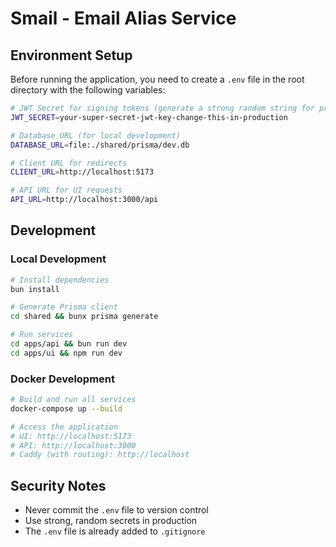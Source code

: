 # Smail - Email Alias Service

## Environment Setup

Before running the application, you need to create a `.env` file in the root directory with the following variables:

```bash
# JWT Secret for signing tokens (generate a strong random string for production)
JWT_SECRET=your-super-secret-jwt-key-change-this-in-production

# Database URL (for local development)
DATABASE_URL=file:./shared/prisma/dev.db

# Client URL for redirects
CLIENT_URL=http://localhost:5173

# API URL for UI requests
API_URL=http://localhost:3000/api
```

## Development

### Local Development
```bash
# Install dependencies
bun install

# Generate Prisma client
cd shared && bunx prisma generate

# Run services
cd apps/api && bun run dev
cd apps/ui && npm run dev
```

### Docker Development
```bash
# Build and run all services
docker-compose up --build

# Access the application
# UI: http://localhost:5173
# API: http://localhost:3000
# Caddy (with routing): http://localhost
```

## Security Notes

- Never commit the `.env` file to version control
- Use strong, random secrets in production
- The `.env` file is already added to `.gitignore` 